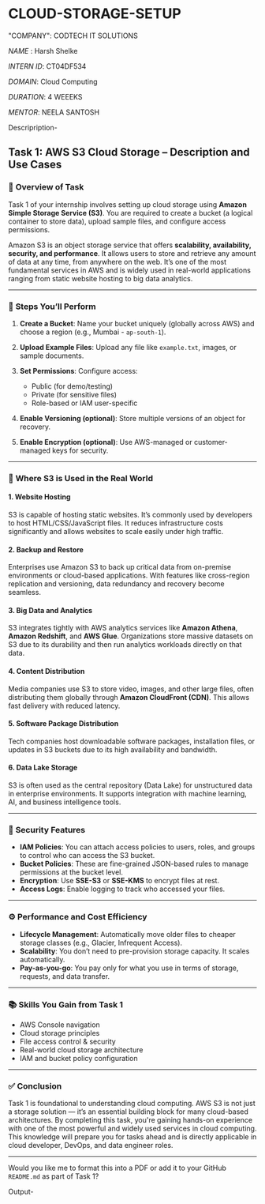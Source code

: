 # CLOUD-STORAGE-SETUP

"COMPANY": CODTECH IT SOLUTIONS

*NAME* : Harsh Shelke

*INTERN ID*: CT04DF534

*DOMAIN*: Cloud Computing

*DURATION*: 4 WEEEKS

*MENTOR*: NEELA SANTOSH

Descripription-


## **Task 1: AWS S3 Cloud Storage – Description and Use Cases**

### 📌 **Overview of Task**

Task 1 of your internship involves setting up cloud storage using **Amazon Simple Storage Service (S3)**. You are required to create a bucket (a logical container to store data), upload sample files, and configure access permissions.

Amazon S3 is an object storage service that offers **scalability, availability, security, and performance**. It allows users to store and retrieve any amount of data at any time, from anywhere on the web. It’s one of the most fundamental services in AWS and is widely used in real-world applications ranging from static website hosting to big data analytics.

---

### 🔧 **Steps You’ll Perform**

1. **Create a Bucket**: Name your bucket uniquely (globally across AWS) and choose a region (e.g., Mumbai - `ap-south-1`).
2. **Upload Example Files**: Upload any file like `example.txt`, images, or sample documents.
3. **Set Permissions**: Configure access:

   * Public (for demo/testing)
   * Private (for sensitive files)
   * Role-based or IAM user-specific
4. **Enable Versioning (optional)**: Store multiple versions of an object for recovery.
5. **Enable Encryption (optional)**: Use AWS-managed or customer-managed keys for security.

---

### 🎯 **Where S3 is Used in the Real World**

#### 1. **Website Hosting**

S3 is capable of hosting static websites. It’s commonly used by developers to host HTML/CSS/JavaScript files. It reduces infrastructure costs significantly and allows websites to scale easily under high traffic.

#### 2. **Backup and Restore**

Enterprises use Amazon S3 to back up critical data from on-premise environments or cloud-based applications. With features like cross-region replication and versioning, data redundancy and recovery become seamless.

#### 3. **Big Data and Analytics**

S3 integrates tightly with AWS analytics services like **Amazon Athena**, **Amazon Redshift**, and **AWS Glue**. Organizations store massive datasets on S3 due to its durability and then run analytics workloads directly on that data.

#### 4. **Content Distribution**

Media companies use S3 to store video, images, and other large files, often distributing them globally through **Amazon CloudFront (CDN)**. This allows fast delivery with reduced latency.

#### 5. **Software Package Distribution**

Tech companies host downloadable software packages, installation files, or updates in S3 buckets due to its high availability and bandwidth.

#### 6. **Data Lake Storage**

S3 is often used as the central repository (Data Lake) for unstructured data in enterprise environments. It supports integration with machine learning, AI, and business intelligence tools.

---

### 🔐 **Security Features**

* **IAM Policies**: You can attach access policies to users, roles, and groups to control who can access the S3 bucket.
* **Bucket Policies**: These are fine-grained JSON-based rules to manage permissions at the bucket level.
* **Encryption**: Use **SSE-S3** or **SSE-KMS** to encrypt files at rest.
* **Access Logs**: Enable logging to track who accessed your files.

---

### ⚙️ **Performance and Cost Efficiency**

* **Lifecycle Management**: Automatically move older files to cheaper storage classes (e.g., Glacier, Infrequent Access).
* **Scalability**: You don’t need to pre-provision storage capacity. It scales automatically.
* **Pay-as-you-go**: You pay only for what you use in terms of storage, requests, and data transfer.

---

### 📚 **Skills You Gain from Task 1**

* AWS Console navigation
* Cloud storage principles
* File access control & security
* Real-world cloud storage architecture
* IAM and bucket policy configuration

---

### ✅ **Conclusion**

Task 1 is foundational to understanding cloud computing. AWS S3 is not just a storage solution — it’s an essential building block for many cloud-based architectures. By completing this task, you're gaining hands-on experience with one of the most powerful and widely used services in cloud computing. This knowledge will prepare you for tasks ahead and is directly applicable in cloud developer, DevOps, and data engineer roles.

---

Would you like me to format this into a PDF or add it to your GitHub `README.md` as part of Task 1?

Output- 

